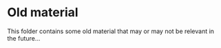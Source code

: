 # Old material

This folder contains some old material that may or may not be relevant in the future...